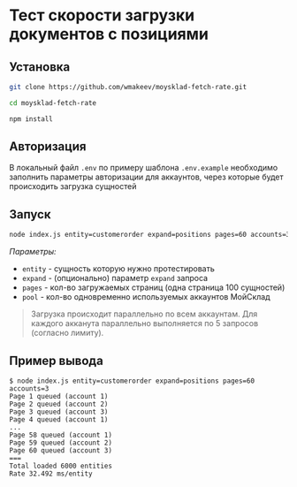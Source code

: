 # Тест скорости загрузки документов с позициями

## Установка

```bash
git clone https://github.com/wmakeev/moysklad-fetch-rate.git

cd moysklad-fetch-rate

npm install
```

## Авторизация

В локальный файл `.env` по примеру шаблона `.env.example` необходимо заполнить параметры авторизации для аккаунтов, через которые будет происходить загрузка сущностей

## Запуск

```bash
node index.js entity=customerorder expand=positions pages=60 accounts=3
```

_Параметры:_

- `entity` - сущность которую нужно протестировать
- `expand` - (опционально) параметр `expand` запроса
- `pages` - кол-во загружаемых страниц (одна страница 100 сущностей)
- `pool` - кол-во одновременно используемых аккаунтов МойСклад

> Загрузка происходит параллельно по всем аккаунтам. Для каждого акканута параллельно выполняется по 5 запросов (согласно лимиту).

## Пример вывода

```
$ node index.js entity=customerorder expand=positions pages=60 accounts=3
Page 1 queued (account 1)
Page 2 queued (account 2)
Page 3 queued (account 3)
Page 4 queued (account 1)
...
Page 58 queued (account 1)
Page 59 queued (account 2)
Page 60 queued (account 3)
===
Total loaded 6000 entities
Rate 32.492 ms/entity
```
